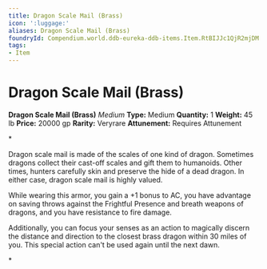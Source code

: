 ```yaml
---
title: Dragon Scale Mail (Brass)
icon: ':luggage:'
aliases: Dragon Scale Mail (Brass)
foundryId: Compendium.world.ddb-eureka-ddb-items.Item.RtBIJJc1QjR2mjDM
tags:
- Item
---
```


# Dragon Scale Mail (Brass)

**Dragon Scale Mail (Brass)**
_Medium_
**Type:** Medium
**Quantity:** 1
**Weight:** 45 lb
**Price:** 20000 gp
**Rarity:** Veryrare
**Attunement:** Requires Attunement

*<p>Dragon scale mail is made of the scales of one kind of dragon. Sometimes dragons collect their cast-off scales and gift them to humanoids. Other times, hunters carefully skin and preserve the hide of a dead dragon. In either case, dragon scale mail is highly valued.

While wearing this armor, you gain a +1 bonus to AC, you have advantage on saving throws against the Frightful Presence and breath weapons of dragons, and you have resistance to fire damage.

Additionally, you can focus your senses as an action to magically discern the distance and direction to the closest brass dragon within 30 miles of you. This special action can't be used again until the next dawn.</p>*